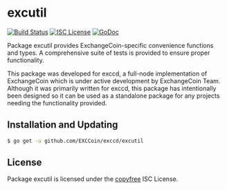 excutil
=======


[![Build Status](http://img.shields.io/travis/EXCCoin/exccd.svg)](https://travis-ci.org/EXCCoin/exccd)
[![ISC License](http://img.shields.io/badge/license-ISC-blue.svg)](http://copyfree.org)
[![GoDoc](http://img.shields.io/badge/godoc-reference-blue.svg)](http://godoc.org/github.com/EXCCoin/exccd/excutil)

Package excutil provides ExchangeCoin-specific convenience functions and types.
A comprehensive suite of tests is provided to ensure proper functionality.

This package was developed for exccd, a full-node implementation of ExchangeCoin which
is under active development by ExchangeCoin Team.  Although it was primarily written for
exccd, this package has intentionally been designed so it can be used as a
standalone package for any projects needing the functionality provided.

## Installation and Updating

```bash
$ go get -u github.com/EXCCoin/exccd/excutil
```

## License

Package excutil is licensed under the [copyfree](http://copyfree.org) ISC
License.

